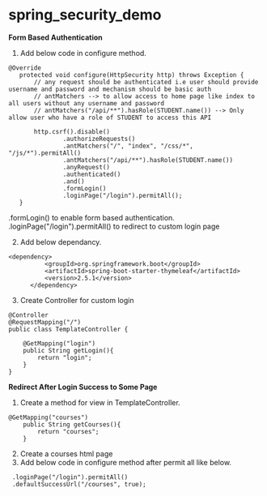 # spring_security_demo
**Form Based Authentication**
1. Add below code in configure method.
 ```
 @Override
    protected void configure(HttpSecurity http) throws Exception {
        // any request should be authenticated i.e user should provide username and password and mechanism should be basic auth
        // antMatchers --> to allow access to home page like index to all users without any username and password
        // antMatchers("/api/**").hasRole(STUDENT.name()) --> Only allow user who have a role of STUDENT to access this API

        http.csrf().disable()
                .authorizeRequests()
                .antMatchers("/", "index", "/css/*", "/js/*").permitAll()
                .antMatchers("/api/**").hasRole(STUDENT.name())
                .anyRequest()
                .authenticated()
                .and()
                .formLogin()
                .loginPage("/login").permitAll();
    }
 ```
 .formLogin() to enable form based authentication. \
 .loginPage("/login").permitAll() to redirect to custom login page
 
 2. Add below dependancy.
  ```
  <dependency>
			<groupId>org.springframework.boot</groupId>
			<artifactId>spring-boot-starter-thymeleaf</artifactId>
			<version>2.5.1</version>
		</dependency>
  ```
  3. Create Controller for custom login
```
@Controller
@RequestMapping("/")
public class TemplateController {

    @GetMapping("login")
    public String getLogin(){
        return "login";
    }
}
```
**Redirect After Login Success to Some Page**
1. Create a method for view in TemplateController.
```
@GetMapping("courses")
    public String getCourses(){
        return "courses";
    }
```
2. Create a courses html page
3. Add below code in configure method after permit all like below.
```
 .loginPage("/login").permitAll()
 .defaultSuccessUrl("/courses", true);
```

  
